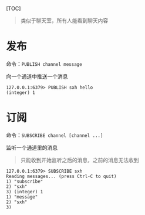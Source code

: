 [TOC]



> 类似于聊天室，所有人能看到聊天内容



# 发布

命令：`PUBLISH channel message`

向一个通道中推送一个消息

```shell
127.0.0.1:6379> PUBLISH sxh hello
(integer) 1
```



# 订阅

命令：`SUBSCRIBE channel [channel ...]`

监听一个通道里的消息

> 只能收到开始监听之后的消息，之前的消息无法收到

```shell
127.0.0.1:6379> SUBSCRIBE sxh 
Reading messages... (press Ctrl-C to quit)
1) "subscribe"
2) "sxh"
3) (integer) 1
1) "message"
2) "sxh"
3)
```

